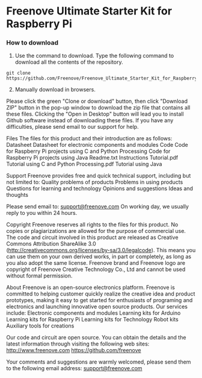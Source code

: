 # Freenove Ultimate Starter Kit for Raspberry Pi

### How to download
1. Use the command to download.
  Type the following command to download all the contents of the repository.
  ```
  git clone https://github.com/Freenove/Freenove_Ultimate_Starter_Kit_for_Raspberry_Pi.git
  ```
2. Manually download in browsers.

  Please click the green "Clone or download" button, then click "Download ZIP" button in the pop-up window to download the zip file that contains all these files. Clicking the "Open in Desktop" button will lead you to install Github software instead of downloading these files. 
  If you have any difficulties, please send email to our support for help.

Files
  The files for this product and their introduction are as follows:
    Datasheet       Datasheet for electronic components and modules
    Code            Code for Raspberry Pi projects using C and Python
    Processing      Code for Raspberry Pi projects using Java
    Readme.txt      Instructions
    Tutorial.pdf    Tutorial using C and Python 
    Processing.pdf  Tutorial using Java

Support
  Freenove provides free and quick technical support, including but not limited to:
    Quality problems of products
    Problems in using products
    Questions for learning and technology
    Opinions and suggestions
    Ideas and thoughts

  Please send email to:
    support@freenove.com
  On working day, we usually reply to you within 24 hours.

Copyright
  Freenove reserves all rights to the files for this product. No copies or plagiarizations are allowed for the purpose of commercial use. 
  The code and circuit involved in this product are released as Creative Commons Attribution ShareAlike 3.0 (http://creativecommons.org/licenses/by-sa/3.0/legalcode). This means you can use them on your own derived works, in part or completely, as long as you also adopt the same license. 
  Freenove brand and Freenove logo are copyright of Freenove Creative Technology Co., Ltd and cannot be used without formal permission.

About
  Freenove is an open-source electronics platform. Freenove is committed to helping customer quickly realize the creative idea and product prototypes, making it easy to get started for enthusiasts of programing and electronics and launching innovative open source products. Our services include:
    Electronic components and modules
    Learning kits for Arduino
    Learning kits for Raspberry Pi
    Learning kits for Technology
    Robot kits
    Auxiliary tools for creations

  Our code and circuit are open source. You can obtain the details and the latest information through visiting the following web sites:
    http://www.freenove.com
    https://github.com/freenove

  Your comments and suggestions are warmly welcomed, please send them to the following email address:
    support@freenove.com
